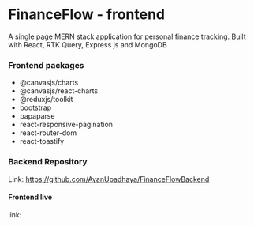 # FinanceFlow - frontend

A single page MERN stack application for personal finance tracking. Built with React, RTK Query, Express js and MongoDB

### Frontend packages
- @canvasjs/charts
- @canvasjs/react-charts
- @reduxjs/toolkit
- bootstrap
- papaparse
- react-responsive-pagination
- react-router-dom
- react-toastify

### Backend Repository
Link: https://github.com/AyanUpadhaya/FinanceFlowBackend
#### Frontend live
link: 